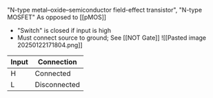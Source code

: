 "N-type metal–oxide–semiconductor field-effect transistor", "N-type MOSFET"
As opposed to [[pMOS]]
* "Switch" is closed if input is high
* Must connect source to ground; See [[NOT Gate]]
![[Pasted image 20250122171804.png]]

| Input | Connection   |
| ----- | ------------ |
| H     | Connected    |
| L     | Disconnected |
